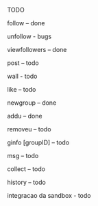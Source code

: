 TODO

follow <userID> – done

unfollow <userID> - bugs

viewfollowers – done

post <photo> – todo

wall <nPhotos> - todo

like <photoID> – todo

newgroup <groupID> – done

addu <userID> <groupID> – done

removeu <userID> <groupID> – todo

ginfo [groupID] – todo

msg <groupID> <msg> – todo

collect <groupID> – todo
 
history <groupID> – todo

integracao da sandbox - todo